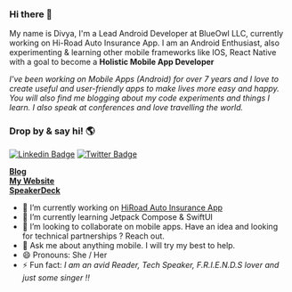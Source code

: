 ### Hi there 👋

<!--
**djain2405/djain2405** is a ✨ _special_ ✨ repository because its `README.md` (this file) appears on your GitHub profile. -->

My name is Divya, I'm a Lead Android Developer at BlueOwl LLC, currently working on Hi-Road Auto Insurance App. 
I am an Android Enthusiast, also experimenting & learning other mobile frameworks like IOS, React Native with a goal to become a <b>Holistic Mobile App Developer</b> 

*I've been working on Mobile Apps (Android) for over 7 years and I love to create useful and user-friendly apps to make lives more easy and happy. You will also find me blogging about my code experiments and things I learn. I also speak at conferences and love travelling the world.*

### Drop by & say hi! 🌎

[![Linkedin Badge](https://img.shields.io/badge/-LinkedIn-blue?style=flat-square&logo=Linkedin&logoColor=white&link=https://www.linkedin.com/in/harshkumarkhatri/)](https://www.linkedin.com/in/divyajain2405/)  [![Twitter Badge](https://img.shields.io/badge/-Twitter-1ca0f1?style=flat-square&labelColor=1ca0f1&logo=twitter&logoColor=white&link=https://twitter.com/_diogorodrigues)](https://twitter.com/divyajain2405)

**[Blog](https://androidwithdivya.wordpress.com/)** <br>
**[My Website](http://divya-web.com/)** <br>
**[SpeakerDeck](https://speakerdeck.com/djain2405)** <br>

- 🔭 I’m currently working on [HiRoad Auto Insurance App](https://play.google.com/store/apps/details?id=xyz.blueowl.mobile.hiroad&hl=en_US&gl=US)
- 🌱 I’m currently learning Jetpack Compose & SwiftUI 
- 👯 I’m looking to collaborate on mobile apps. Have an idea and looking for technical partnerships ? Reach out.
- 💬 Ask me about anything mobile. I will try my best to help.
- 😄 Pronouns: She / Her
- ⚡ Fun fact: *I am an avid Reader, Tech Speaker, F.R.I.E.N.D.S lover and just some singer !!* 

